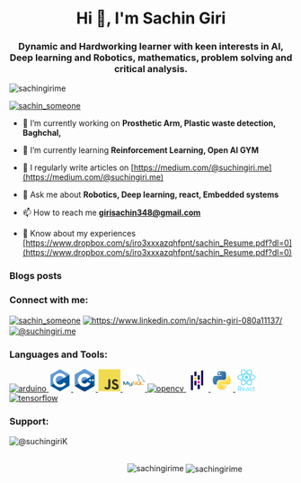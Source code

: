 <h1 align="center">Hi 👋, I'm Sachin Giri</h1>
<h3 align="center">Dynamic and Hardworking learner with keen interests in AI, Deep learning and Robotics, mathematics, problem solving and critical analysis.</h3>

<p align="left"> <img src="https://komarev.com/ghpvc/?username=sachingirime&label=Profile%20views&color=0e75b6&style=flat" alt="sachingirime" /> </p>

<p align="left"> <a href="https://twitter.com/sachin_someone" target="blank"><img src="https://img.shields.io/twitter/follow/sachin_someone?logo=twitter&style=for-the-badge" alt="sachin_someone" /></a> </p>

- 🔭 I’m currently working on **Prosthetic Arm, Plastic waste detection, Baghchal,**

- 🌱 I’m currently learning **Reinforcement Learning, Open AI GYM**

- 📝 I regularly write articles on [https://medium.com/@suchingiri.me](https://medium.com/@suchingiri.me)

- 💬 Ask me about **Robotics, Deep learning, react, Embedded systems**

- 📫 How to reach me **girisachin348@gmail.com**

- 📄 Know about my experiences [https://www.dropbox.com/s/iro3xxxazqhfpnt/sachin_Resume.pdf?dl=0](https://www.dropbox.com/s/iro3xxxazqhfpnt/sachin_Resume.pdf?dl=0)

### Blogs posts
<!-- BLOG-POST-LIST:START -->
<!-- BLOG-POST-LIST:END -->

<h3 align="left">Connect with me:</h3>
<p align="left">
<a href="https://twitter.com/sachin_someone" target="blank"><img align="center" src="https://raw.githubusercontent.com/rahuldkjain/github-profile-readme-generator/master/src/images/icons/Social/twitter.svg" alt="sachin_someone" height="30" width="40" /></a>
<a href="https://linkedin.com/in/https://www.linkedin.com/in/sachin-giri-080a11137/" target="blank"><img align="center" src="https://raw.githubusercontent.com/rahuldkjain/github-profile-readme-generator/master/src/images/icons/Social/linked-in-alt.svg" alt="https://www.linkedin.com/in/sachin-giri-080a11137/" height="30" width="40" /></a>
<a href="https://medium.com/@suchingiri.me" target="blank"><img align="center" src="https://raw.githubusercontent.com/rahuldkjain/github-profile-readme-generator/master/src/images/icons/Social/medium.svg" alt="@suchingiri.me" height="30" width="40" /></a>
</p>

<h3 align="left">Languages and Tools:</h3>
<p align="left"> <a href="https://www.arduino.cc/" target="_blank" rel="noreferrer"> <img src="https://cdn.worldvectorlogo.com/logos/arduino-1.svg" alt="arduino" width="40" height="40"/> </a> <a href="https://www.cprogramming.com/" target="_blank" rel="noreferrer"> <img src="https://raw.githubusercontent.com/devicons/devicon/master/icons/c/c-original.svg" alt="c" width="40" height="40"/> </a> <a href="https://www.w3schools.com/cpp/" target="_blank" rel="noreferrer"> <img src="https://raw.githubusercontent.com/devicons/devicon/master/icons/cplusplus/cplusplus-original.svg" alt="cplusplus" width="40" height="40"/> </a> <a href="https://developer.mozilla.org/en-US/docs/Web/JavaScript" target="_blank" rel="noreferrer"> <img src="https://raw.githubusercontent.com/devicons/devicon/master/icons/javascript/javascript-original.svg" alt="javascript" width="40" height="40"/> </a> <a href="https://www.mysql.com/" target="_blank" rel="noreferrer"> <img src="https://raw.githubusercontent.com/devicons/devicon/master/icons/mysql/mysql-original-wordmark.svg" alt="mysql" width="40" height="40"/> </a> <a href="https://opencv.org/" target="_blank" rel="noreferrer"> <img src="https://www.vectorlogo.zone/logos/opencv/opencv-icon.svg" alt="opencv" width="40" height="40"/> </a> <a href="https://pandas.pydata.org/" target="_blank" rel="noreferrer"> <img src="https://raw.githubusercontent.com/devicons/devicon/2ae2a900d2f041da66e950e4d48052658d850630/icons/pandas/pandas-original.svg" alt="pandas" width="40" height="40"/> </a> <a href="https://www.python.org" target="_blank" rel="noreferrer"> <img src="https://raw.githubusercontent.com/devicons/devicon/master/icons/python/python-original.svg" alt="python" width="40" height="40"/> </a> <a href="https://reactjs.org/" target="_blank" rel="noreferrer"> <img src="https://raw.githubusercontent.com/devicons/devicon/master/icons/react/react-original-wordmark.svg" alt="react" width="40" height="40"/> </a> <a href="https://www.tensorflow.org" target="_blank" rel="noreferrer"> <img src="https://www.vectorlogo.zone/logos/tensorflow/tensorflow-icon.svg" alt="tensorflow" width="40" height="40"/> </a> </p>


<h3 align="left">Support:</h3>
<p><a href="https://www.buymeacoffee.com/@suchingiriK"> <img align="left" src="https://cdn.buymeacoffee.com/buttons/v2/default-yellow.png" height="50" width="210" alt="@suchingiriK" /></a></p><br><br>


<p><img align="left" src="https://github-readme-stats.vercel.app/api/top-langs?username=sachingirime&show_icons=true&locale=en&layout=compact" alt="sachingirime" /></p>

<p>&nbsp;<img align="center" src="https://github-readme-stats.vercel.app/api?username=sachingirime&show_icons=true&locale=en" alt="sachingirime" /></p>

